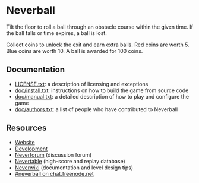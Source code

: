 # Neverball

Tilt the  floor to roll a  ball through an obstacle  course within the
given  time.  If  the  ball falls  or time  expires, a ball is lost.

Collect coins to unlock the exit  and earn extra balls.  Red coins are
worth 5.  Blue coins are worth 10.  A ball is awarded for 100 coins.

## Documentation

* [LICENSE.txt](LICENSE.txt): a description of licensing and exceptions
* [doc/install.txt](doc/install.txt): instructions on how to build the game from source code
* [doc/manual.txt](doc/manual.txt): a detailed description of how to play and configure the game
* [doc/authors.txt](doc/authors.txt): a list of people who have contributed to Neverball

## Resources

* [Website][web]
* [Development][dev]
* [Neverforum][nf] (discussion forum)
* [Nevertable][nt] (high-score and replay database)
* [Neverwiki][nw] (documentation and level design tips)
* [#neverball on chat.freenode.net][irc]

[web]: http://neverball.org/
[dev]: http://github.com/Neverball
[nf]:  http://forum.nevercorner.net/
[nt]:  http://table.nevercorner.net/
[nw]:  http://wiki.nevercorner.net/
[irc]: http://webchat.freenode.net/
